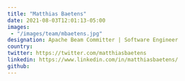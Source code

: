 ```yaml
---
title: "Matthias Baetens"
date: 2021-08-03T12:01:13-05:00
images:  
 - "/images/team/mbaetens.jpg"
designation: Apache Beam Committer | Software Engineer
country: 
twitter: https://twitter.com/matthiasbaetens
linkedin: https://www.linkedin.com/in/matthiasbaetens/
github: 
---
```


